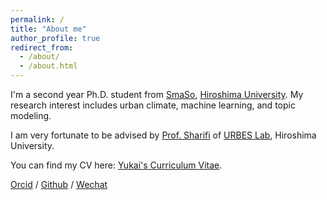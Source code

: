 ```yaml
---
permalink: /
title: "About me"
author_profile: true
redirect_from: 
  - /about/
  - /about.html
---
```


I'm a second year Ph.D. student from [SmaSo](https://www.hiroshima-u.ac.jp/en/smart_society), [Hiroshima University](https://www.hiroshima-u.ac.jp/en). My research interest includes urban climate, machine learning, and topic modeling.

I am very fortunate to be advised by [Prof. Sharifi](https://seeds.office.hiroshima-u.ac.jp/profile/en.a63149f0ebc98d0e520e17560c007669.html) of [URBES Lab](https://sites.google.com/view/asharifi/home), Hiroshima University. 

You can find my CV here: [Yukai's Curriculum Vitae](../assets/Curriculum_Vitae.pdf).

[Orcid](https://orcid.org/0000-0001-8483-9601) / [Github](https://github.com/EricJin73) / [Wechat](../images/wechat.jpg)
